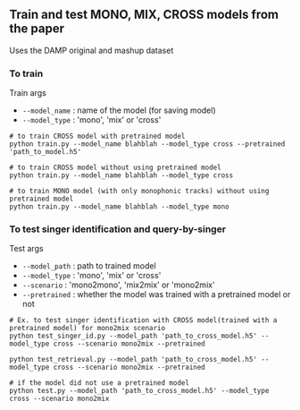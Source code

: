 ## Train and test MONO, MIX, CROSS models from the paper
Uses the DAMP original and mashup dataset  

### To train
Train args
* `--model_name` : name of the model (for saving model)
* `--model_type` : 'mono', 'mix' or 'cross'

``` 
# to train CROSS model with pretrained model
python train.py --model_name blahblah --model_type cross --pretrained 'path_to_model.h5' 

# to train CROSS model without using pretrained model
python train.py --model_name blahblah --model_type cross

# to train MONO model (with only monophonic tracks) without using pretrained model
python train.py --model_name blahblah --model_type mono 
```

### To test singer identification and query-by-singer
Test args
* `--model_path` : path to trained model
* `--model_type` : 'mono', 'mix' or 'cross'
* `--scenario` : 'mono2mono', 'mix2mix' or 'mono2mix' 
* `--pretrained` : whether the model was trained with a pretrained model or not 

```
# Ex. to test singer identification with CROSS model(trained with a pretrained model) for mono2mix scenario
python test_singer_id.py --model_path 'path_to_cross_model.h5' --model_type cross --scenario mono2mix --pretrained

python test_retrieval.py --model_path 'path_to_cross_model.h5' --model_type cross --scenario mono2mix --pretrained

# if the model did not use a pretrained model
python test.py --model_path 'path_to_cross_model.h5' --model_type cross --scenario mono2mix 
```
